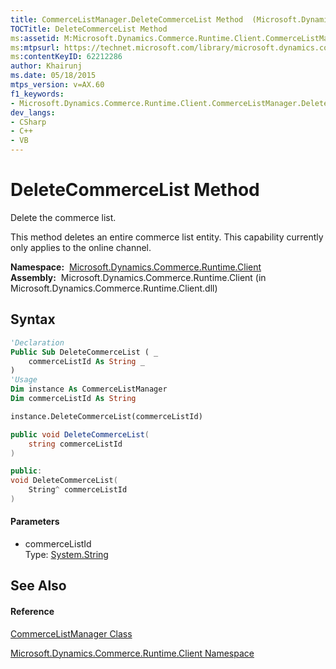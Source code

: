 ```yaml
---
title: CommerceListManager.DeleteCommerceList Method  (Microsoft.Dynamics.Commerce.Runtime.Client)
TOCTitle: DeleteCommerceList Method
ms:assetid: M:Microsoft.Dynamics.Commerce.Runtime.Client.CommerceListManager.DeleteCommerceList(System.String)
ms:mtpsurl: https://technet.microsoft.com/library/microsoft.dynamics.commerce.runtime.client.commercelistmanager.deletecommercelist(v=AX.60)
ms:contentKeyID: 62212286
author: Khairunj
ms.date: 05/18/2015
mtps_version: v=AX.60
f1_keywords:
- Microsoft.Dynamics.Commerce.Runtime.Client.CommerceListManager.DeleteCommerceList
dev_langs:
- CSharp
- C++
- VB
---
```


# DeleteCommerceList Method

Delete the commerce list.

This method deletes an entire commerce list entity. This capability currently only applies to the online channel.

**Namespace:**  [Microsoft.Dynamics.Commerce.Runtime.Client](microsoft-dynamics-commerce-runtime-client-namespace.md)  
**Assembly:**  Microsoft.Dynamics.Commerce.Runtime.Client (in Microsoft.Dynamics.Commerce.Runtime.Client.dll)

## Syntax

``` vb
'Declaration
Public Sub DeleteCommerceList ( _
    commerceListId As String _
)
'Usage
Dim instance As CommerceListManager
Dim commerceListId As String

instance.DeleteCommerceList(commerceListId)
```

``` csharp
public void DeleteCommerceList(
    string commerceListId
)
```

``` c++
public:
void DeleteCommerceList(
    String^ commerceListId
)
```

#### Parameters

  - commerceListId  
    Type: [System.String](https://technet.microsoft.com/library/s1wwdcbf\(v=ax.60\))  

## See Also

#### Reference

[CommerceListManager Class](commercelistmanager-class-microsoft-dynamics-commerce-runtime-client.md)

[Microsoft.Dynamics.Commerce.Runtime.Client Namespace](microsoft-dynamics-commerce-runtime-client-namespace.md)

